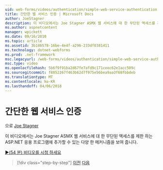 ```yaml
---
uid: web-forms/videos/authentication/simple-web-service-authentication
title: 간단한 웹 서비스 인증 | Microsoft Docs
author: JoeStagner
description: 이 비디오에서는 Joe Stagner ASMX 웹 서비스에 대 한 무단된 액세스를 제한 하는 ASP.NET 응용 프로그램에 추가할 수 있는 다양 한 메커니즘을 보여 줍니다 중...
ms.author: aspnetcontent
manager: wpickett
ms.date: 09/16/2010
ms.topic: article
ms.assetid: 3b186578-16be-4e4f-a296-233df0381411
ms.technology: dotnet-webforms
ms.prod: .net-framework
msc.legacyurl: /web-forms/videos/authentication/simple-web-service-authentication
msc.type: video
ms.openlocfilehash: 5b6f9f91ba2d67fe7afd9c171ceec62e1acc509c
ms.sourcegitcommit: f8852267f463b62d7f975e56bea9aa3f68fbbdeb
ms.translationtype: MT
ms.contentlocale: ko-KR
ms.lasthandoff: 04/06/2018
---
```

<a name="simple-web-service-authentication"></a>간단한 웹 서비스 인증
====================
으로 [Joe Stagner](https://github.com/JoeStagner)

이 비디오에서는 Joe Stagner ASMX 웹 서비스에 대 한 무단된 액세스를 제한 하는 ASP.NET 응용 프로그램에 추가할 수 있는 다양 한 메커니즘을 보여 줍니다.

[&#9654;(54 분) 비디오를 시청 하세요](https://channel9.msdn.com/Blogs/ASP-NET-Site-Videos/simple-web-service-authentication)

> [!div class="step-by-step"]
> [이전](implement-the-registration-verification-pattern.md)
> [다음](creating-inactive-users.md)
